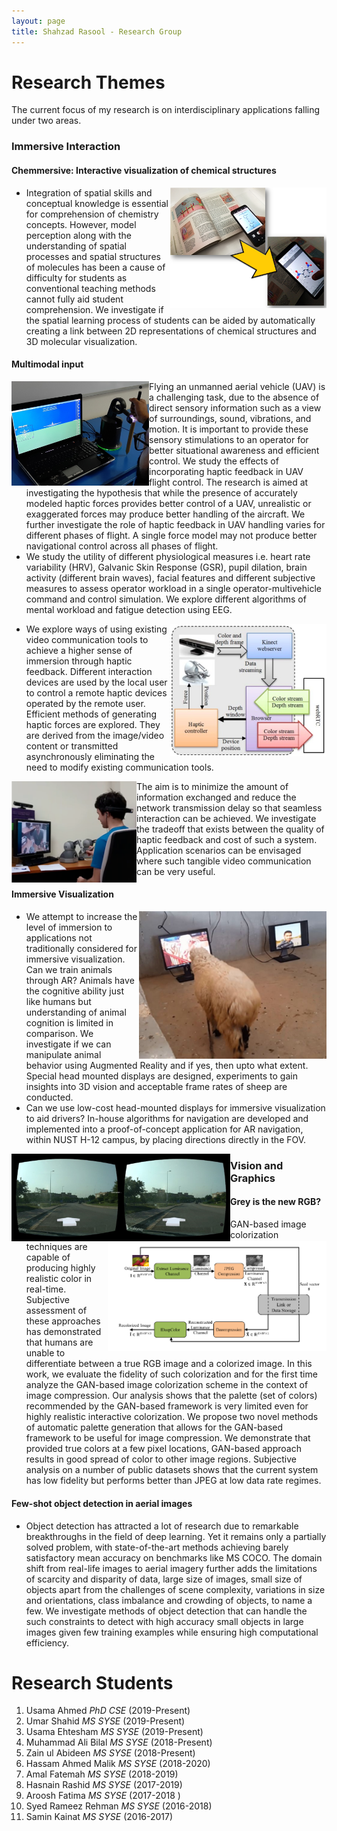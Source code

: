 ```yaml
---
layout: page
title: Shahzad Rasool - Research Group
---
```

# Research Themes

The current focus of my research is on interdisciplinary applications falling under two areas.

### Immersive Interaction  
 #### Chemmersive: Interactive visualization of chemical structures  
 <img align="right" width="250" src="../images/chemmersive.png">  

* Integration of spatial skills and conceptual knowledge is essential for comprehension of chemistry concepts. However, model perception along with the understanding of spatial processes and spatial structures of molecules has been a cause of difficulty for students as conventional teaching methods cannot fully aid student comprehension. We investigate if the spatial learning process of   students can be aided by automatically creating a link between 2D representations of chemical structures and 3D molecular visualization. 

 #### Multimodal input  
  <img align="left" width="220" src="../images/hapticUAV.png">  

* Flying an unmanned aerial vehicle (UAV) is a challenging task, due to the absence of direct sensory information such as a view of surroundings, sound, vibrations, and motion. It is important to provide these sensory stimulations to an operator for better situational awareness and efficient control. We study the effects of incorporating haptic feedback in UAV flight control. The research is aimed at investigating the hypothesis that while the presence of accurately modeled haptic forces provides better control of a UAV, unrealistic or exaggerated forces may produce better handling of the aircraft. We further investigate the role of haptic feedback in UAV handling varies for different phases of flight. A single force model may not produce better navigational control across all phases of flight.  
* We study the utility of different physiological measures i.e. heart rate variability (HRV), Galvanic Skin Response (GSR), pupil dilation, brain activity (different brain waves), facial features and different subjective measures to assess operator workload in a single operator-multivehicle command and control simulation. We explore different algorithms of mental workload and fatigue detection using EEG.  

<img align="right" width="250" src="../images/tangibleVideoFlow.jpg">  

* We explore ways of using existing video communication tools to achieve a higher sense of immersion through haptic feedback. Different interaction devices are used by the local user to control a remote haptic devices operated by the remote user. Efficient methods of generating haptic forces are explored. They are derived from the image/video content or transmitted asynchronously eliminating the need to modify existing communication tools.  
<img align="left" width="200" src="../images/tangibleVideoDemo.png">  
The aim is to minimize the amount of information exchanged and reduce the network transmission delay so that seamless interaction can be achieved. We investigate the tradeoff that exists between the quality of haptic feedback and cost of such a system. Application scenarios can be envisaged where such tangible video communication can be very useful.  

 #### Immersive Visualization   
<img align="right" width="300" src="../images/sheep.png">  

* We attempt to increase the level of immersion to applications not traditionally considered for immersive visualization. Can we train animals through AR? Animals have the cognitive ability just like humans but understanding of animal cognition is limited in comparison. We investigate if we can manipulate animal behavior using Augmented Reality and if yes, then upto what extent. Special head mounted displays are designed, experiments to gain insights into 3D vision and acceptable frame rates of sheep are conducted.  
* Can we use low-cost head-mounted displays for immersive visualization to aid drivers? In-house algorithms for navigation are developed and implemented into a proof-of-concept application for AR navigation, within NUST H-12 campus, by placing directions directly in the FOV.  
<img align="left" width="350" src="../images/NUSTNav.png">  

### Vision and Graphics  
 #### Grey is the new RGB?   
<img align="right" width="350" src="../images/GANCompress.png">  

* GAN-based image colorization techniques are capable of producing highly realistic color in real-time. Subjective assessment of these approaches has demonstrated that humans are unable to differentiate between a true RGB image and a colorized image. In this work, we evaluate the fidelity of such colorization and for the first time analyze the GAN-based image colorization scheme in the context of image compression. Our analysis shows that the palette (set of colors) recommended by the GAN-based framework is very limited even for highly realistic interactive colorization. We propose two novel methods of automatic palette generation that allows for the GAN-based framework to be useful for image compression. We demonstrate that provided true colors at a few pixel locations, GAN-based approach results in good spread of color to other image regions. Subjective analysis on a number of public datasets shows that the current system has low fidelity but performs better than JPEG at low data rate regimes.  
 #### Few-shot object detection in aerial images  
* Object detection has attracted a lot of research due to remarkable breakthroughs in the field of deep learning. Yet it remains only a partially solved problem, with state-of-the-art methods achieving barely satisfactory mean accuracy on benchmarks like MS COCO. The domain shift from real-life images to aerial imagery further adds the limitations of scarcity and disparity of data, large size of images, small size of objects apart from the challenges of scene complexity, variations in size and orientations, class imbalance and crowding of objects, to name a few. We investigate methods of object detection that can handle the such constraints to detect with high accuracy small objects in large images given few training examples while ensuring high computational efficiency.

# Research Students
1. Usama Ahmed 	_PhD CSE_	(2019-Present)
2. Umar Shahid 	_MS SYSE_ (2019-Present)
3. Usama Ehtesham 	_MS SYSE_ (2019-Present)
4. Muhammad Ali Bilal 	_MS SYSE_ (2018-Present)
5. Zain ul Abideen 	_MS SYSE_ (2018-Present)
6. Hassam Ahmed Malik	_MS SYSE_ (2018-2020)
7. Amal Fatemah 	_MS SYSE_ (2018-2019)
8. Hasnain Rashid 	_MS SYSE_ (2017-2019)
9. Aroosh Fatima 	_MS SYSE_ (2017-2018 )
10. Syed Rameez Rehman _MS SYSE_ (2016-2018)
11. Samin Kainat 	_MS SYSE_ (2016-2017)

